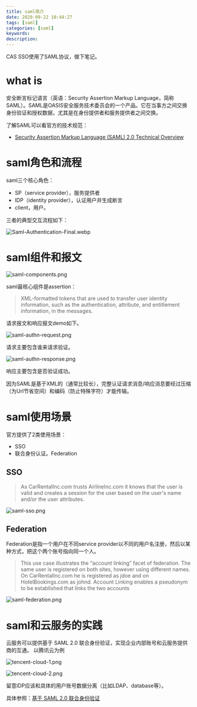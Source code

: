 ```yaml
---
title: saml简介
date: 2020-09-22 10:44:27
tags: [saml]
categories: [saml]
keywords: 
description:
---
```



CAS SSO使用了SAML协议，做下笔记。
<!-- more -->

# what is

安全断言标记语言（英语：Security Assertion Markup Language，简称SAML）。SAML是OASIS安全服务技术委员会的一个产品。它在当事方之间交换身份验证和授权数据，尤其是在身份提供者和服务提供者之间交换。

了解SAML可以看官方的技术规范：
- [Security Assertion Markup Language (SAML) 2.0 Technical Overview](https://www.oasis-open.org/committees/download.php/11511/sstc-saml-tech-overview-2.0-draft-03.pdf)

# saml角色和流程

saml三个核心角色：
- SP（service provider），服务提供者
- IDP（identity provider），认证用户并生成断言
- client，用户。

三者的典型交互流程如下：


![Saml-Authentication-Final.webp](Saml-Authentication-Final.webp)



# saml组件和报文



![saml-components.png](saml-components.png)



saml最核心组件是assertion：
>XML-formatted tokens that are used to transfer user identity information, such as the authentication, attribute, and entitlement information, in the messages.

请求报文和响应报文demo如下。


![saml-authn-request.png](saml-authn-request.png)


请求主要包含谁来请求验证。



![saml-authn-response.png](saml-authn-response.png)


响应主要包含是否验证成功。

因为SAML是基于XML的（通常比较长），完整认证请求消息/响应消息要经过压缩（为Url节省空间）和编码（防止特殊字符）才能传输。

# saml使用场景

官方提供了2类使用场景：
- SSO
- 联合身份认证。Federation

## SSO

>As CarRentalInc.com trusts AirlineInc.com it knows that the user is valid 
>and creates a session for the user based on the user's name and/or the user attributes. 



![saml-sso.png](saml-sso.png)



## Federation

Federation是指一个用户在不同service provider以不同的用户名注册，然后以某种方式，把这个两个账号指向同一个人。

>This use case illustrates the “account linking” facet of federation. 
>The same user is registered on both sites, however using different names. 
>On CarRentalInc.com he is registered as jdoe and on HotelBookings.com as johnd.
>Account Linking enables a pseudonym to be established that links the two accounts



![saml-federation.png](saml-federation.png)



# saml和云服务的实践

云服务可以提供基于 SAML 2.0 联合身份验证，实现企业内部账号和云服务提供商的互通。
以腾讯云为例


![tencent-cloud-1.png](tencent-cloud-1.png)





![tencent-cloud-2.png](tencent-cloud-2.png)



留意IDP应该和具体的用户账号数据分离（比如LDAP、database等）。

具体参照：[基于 SAML 2.0 联合身份验证](https://cloud.tencent.com/document/product/598/30286)